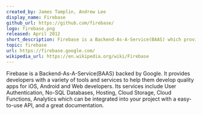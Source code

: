 ```yaml
---
created_by: James Tamplin, Andrew Lee
display_name: Firebase
github_url: https://github.com/firebase/
logo: firebase.png
released: April 2012
short_description: Firebase is a Backend-As-A-Service(BAAS) which provides developers with a variety of services to integrate into mobile & web apps
topic: firebase
url: https://firebase.google.com/
wikipedia_url: https://en.wikipedia.org/wiki/Firebase
---
```

Firebase is a Backend-As-A-Service(BAAS) backed by Google. It provides developers with a variety of tools and services to help them develop quality apps for iOS, Android and Web developers. Its services include User Authentication, No-SQL Databases, Hosting, Cloud Storage, Cloud Functions, Analytics which can be integrated into your project with a easy-to-use API, and a great documentation.
